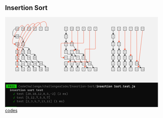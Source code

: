 ## Insertion Sort
![insertion visuilization](./insertion%20sort.png)
![insertion test](./insertion%20test.png)
[codes](./)